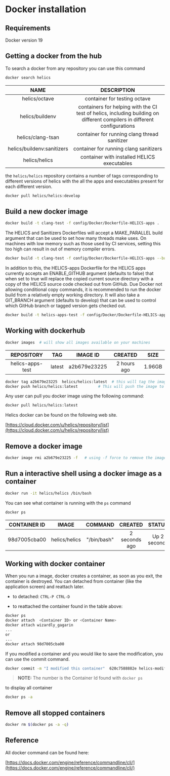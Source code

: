 Docker installation
===================

Requirements
------------
Docker version 19


Getting a docker from the hub
------------------------------

To search a docker from any repository you can use this command

```bash
docker search helics
```
|NAME               |     DESCRIPTION             |
|:-----------------:|:---------------------------:|
|helics/octave|container for testing octave|
|helics/buildenv|containers for helping with the CI test of helics, including building on different compilers in different configurations|
|helics/clang-tsan|container for running clang thread sanitizer|
|helics/buildenv:sanitizers|container for running clang sanitizers|
|helics/helics|container with installed HELICS executables|

the `helics/helics` repository contains a number of tags corresponding to different versions of helics with the all the apps and executables present for each different version.
```bash
docker pull helics/helics:develop
```


Build a new docker image
------------------------

```bash
docker build -t clang-test -f config/Docker/Dockerfile-HELICS-apps .
```

The HELICS and Sanitizers Dockerfiles will accept a MAKE_PARALLEL build argument that can be used to set how many threads make uses. On machines with low memory such as those used by CI services, setting this too high can result in out of memory compiler errors.

```bash
docker build -t clang-test -f config/Docker/Dockerfile-HELICS-apps --build-arg MAKE_PARALLEL=12 .
```

In addition to this, the HELICS-apps Dockerfile for the HELICS apps currently accepts an ENABLE_GITHUB argument (defaults to false) that when set to true will replace the copied current source directory with a copy of the HELICS source code checked out from GitHub. Due Docker not allowing conditional copy commands, it is recommended to run the docker build from a relatively empty working directory. It will also take a GIT_BRANCH argument (defaults to develop) that can be used to control which GitHub branch or tagged version gets checked out.

```bash
docker build -t helics-apps-test -f config/Docker/Dockerfile-HELICS-apps --build-arg ENABLE_GITHUB=true --build-arg GIT_BRANCH=v2.4.0 .
```

Working with dockerhub
----------------------

```bash
docker images  # will show all images available on your machines
```

|    REPOSITORY            |                 TAG         |       IMAGE ID       |    CREATED        |    SIZE   |
|:------------------------:|:---------------------------:|:--------------------:|:-----------------:|:---------:|
|    helics-apps-test            |                 latest      |       a2b679e23225   |    2 hours ago    |    1.96GB |


```bash
docker tag a2b679e23225  helics/helics:latest  # this will tag the image ID for docker repository helics/helics
docker push helics/helics:latest         # This will push the image to docker hub repository
```


Any user can pull you docker image using the following command:

```bash
docker pull helics/helics:latest
```


Helics docker can be found on the following web site.

  [https://cloud.docker.com/u/helics/repository/list](https://cloud.docker.com/u/helics/repository/list)

Remove a docker image
---------------------

```bash
docker image rmi a2b679e23225 -f   # using -f force to remove the image id
```

Run a interactive shell using a docker image as a container
-----------------------------------------------------------

```bash
docker run -it helics/helics /bin/bash
```

You can see what container is running with the `ps` command

```bash
docker ps
```

|CONTAINER ID    |   IMAGE        |      COMMAND       |     CREATED         |   STATUS        |     PORTS     |         NAMES           |
|:--------------:|:--------------:|:------------------:|:-------------------:|:---------------:|:-------------:|:-----------------------:|
|98d7005cba00    |   helics/helics   |      "/bin/bash"   |     2 seconds ago   |   Up 2 seconds  |      -        |      wizardly_gagarin   |



Working with docker container
-----------------------------

When you run a image, docker creates a container, as soon as you exit, the container is destroyed.
You can detached from container (like the application screen) and reattach later.

- to detached:    `CTRL-P CTRL-D`

- to reattached the container found in the table above:
```bash
docker ps
docker attach  <Container ID> or <Container Name>
docker attach wizardly_gagarin
...
or
...
docker attach 98d7005cba00
```


If you modified a container and you would like to save the modification, you can use the commit command.

```bash
docker commit -m "I modified this container"  620c7588882e helics-modified
```

> **NOTE:**   The number is the Container Id found with `docker ps`

to display all container

```bash
docker ps -a
```

Remove all stopped containers
-----------------------------

```bash
docker rm $(docker ps -a -q)
```


Reference
---------

All docker command can be found here:

  [https://docs.docker.com/engine/reference/commandline/cli/](https://docs.docker.com/engine/reference/commandline/cli/)
